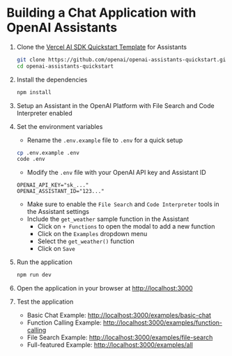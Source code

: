 # Building a Chat Application with OpenAI Assistants

1. Clone the [Vercel AI SDK Quickstart Template](https://vercel.com/templates/next.js/openai-assistants-quickstart) for Assistants

   ```bash
   git clone https://github.com/openai/openai-assistants-quickstart.git
   cd openai-assistants-quickstart
   ```

2. Install the dependencies

   ```bash
   npm install
   ```

3. Setup an Assistant in the OpenAI Platform with File Search and Code Interpreter enabled

4. Set the environment variables

   - Rename the `.env.example` file to `.env` for a quick setup

   ```bash
   cp .env.example .env
   code .env
   ```

   - Modify the `.env` file with your OpenAI API key and Assistant ID

   ```text
   OPENAI_API_KEY="sk_..."
   OPENAI_ASSISTANT_ID="123..."
   ```

   - Make sure to enable the `File Search` and `Code Interpreter` tools in the Assistant settings
   - Include the `get_weather` sample function in the Assistant
     - Click on `+ Functions` to open the modal to add a new function
     - Click on the `Examples` dropdown menu
     - Select the `get_weather()` function
     - Click on `Save`

5. Run the application

   ```bash
   npm run dev
   ```

6. Open the application in your browser at <http://localhost:3000>

7. Test the application

   - Basic Chat Example: <http://localhost:3000/examples/basic-chat>
   - Function Calling Example: <http://localhost:3000/examples/function-calling>
   - File Search Example: <http://localhost:3000/examples/file-search>
   - Full-featured Example: <http://localhost:3000/examples/all>
